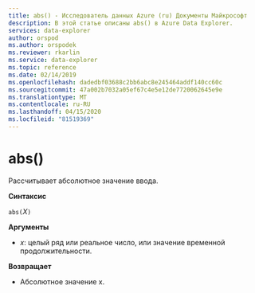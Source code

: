 ```yaml
---
title: abs() - Исследователь данных Azure (ru) Документы Майкрософт
description: В этой статье описаны abs() в Azure Data Explorer.
services: data-explorer
author: orspod
ms.author: orspodek
ms.reviewer: rkarlin
ms.service: data-explorer
ms.topic: reference
ms.date: 02/14/2019
ms.openlocfilehash: dadedbf03688c2bb6abc8e245464addf140cc60c
ms.sourcegitcommit: 47a002b7032a05ef67c4e5e12de7720062645e9e
ms.translationtype: MT
ms.contentlocale: ru-RU
ms.lasthandoff: 04/15/2020
ms.locfileid: "81519369"
---
```

# <a name="abs"></a>abs()

Рассчитывает абсолютное значение ввода.  

**Синтаксис**

`abs(`*X*`)`

**Аргументы**

* *x*: целый ряд или реальное число, или значение временной продолжительности.

**Возвращает**

* Абсолютное значение x.